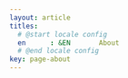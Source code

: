 ```yaml
---
layout: article
titles:
  # @start locale config
  en      : &EN       About
  # @end locale config
key: page-about
---
```


